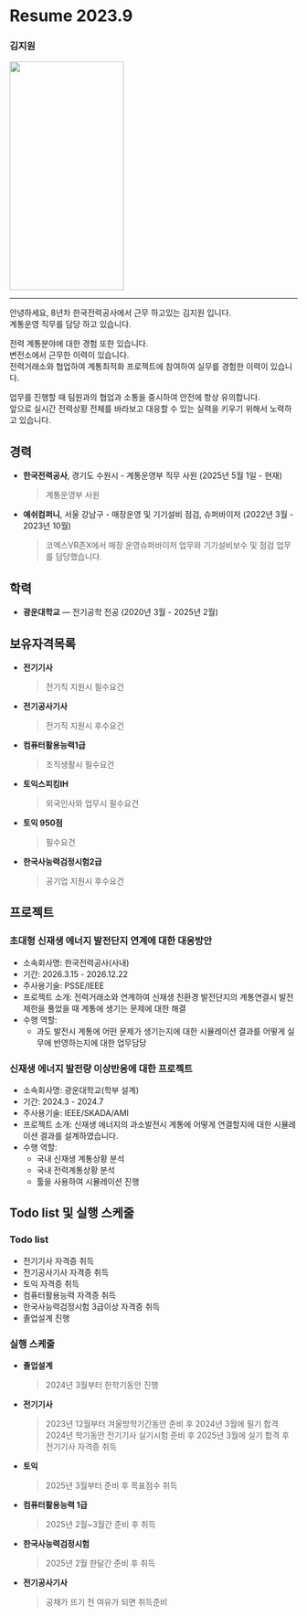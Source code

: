 # Resume 2023.9

### 김지원
<img src="https://github.com/Jiwoncrop/Jiwon/issues/2#issue-1904216451.png" width="200" height="400"/>

---

안녕하세요, 8년차 한국전력공사에서 근무 하고있는 김지원 입니다.
<br/>
계통운영 직무를 담당 하고 있습니다.

전력 계통분야에 대한 경험 또한 있습니다.
<br/>
변전소에서 근무한 이력이 있습니다.
<br/>
전력거래소와 협업하여 계통최적화 프로젝트에 참여하여 실무를 경험한 이력이 있습니다.

업무를 진행할 때 팀원과의 협업과 소통을 중시하여 안전에 항상 유의합니다.
<br/>
앞으로 실시간 전력상황 전체를 바라보고 대응할 수 있는 실력을 키우기 위해서 노력하고 있습니다.

## 경력

- **한국전력공사**, 경기도 수원시 - 계통운영부 직무 사원
  (2025년 5월 1일 - 현재)
  > 계통운영부 사원
- **예쉬컴퍼니**, 서울 강남구 - 매장운영 및 기기설비 점검, 슈퍼바이저
  (2022년 3월 - 2023년 10월)
  > 코엑스VR존X에서 매장 운영슈퍼바이저 업무와 기기설비보수 및 점검 업무를 담당했습니다.

## 학력

- **광운대학교** — 전기공학 전공
  (2020년 3월 - 2025년 2월)

## 보유자격목록

- **전기기사**
  > 전기직 지원시 필수요건
- **전기공사기사**
  > 전기직 지원시 후수요건
- **컴퓨터활용능력1급**
  > 조직생활시 필수요건
- **토익스피킹IH**
  > 외국인사와 업무시 필수요건
- **토익 950점**
  > 필수요건
- **한국사능력검정시험2급**
  > 공기업 지원시 후수요건


## 프로젝트

### 초대형 신재생 에너지 발전단지 연계에 대한 대응방안

- 소속회사명: 한국전력공사(사내)
- 기간: 2026.3.15 - 2026.12.22
- 주사용기술: PSSE/IEEE
- 프로젝트 소개: 전력거래소와 연계하여 신재생 친환경 발전단지의 계통연결시 발전제한을 풀었을 때 계통에 생기는 문제에 대한 해결
- 수행 역할:
  - 과도 발전시 계통에 어떤 문제가 생기는지에 대한 시뮬레이션 결과를 어떻게 실무에 반영하는지에 대한 업무담당

### 신재생 에너지 발전량 이상반응에 대한 프로젝트

- 소속회사명: 광운대학교(학부 설계)
- 기간: 2024.3 - 2024.7
- 주사용기술: IEEE/SKADA/AMI
- 프로젝트 소개: 신재생 에너지의 과소발전시 계통에 어떻게 연결할지에 대한 시뮬레이션 결과를 설계하였습니다.
- 수행 역할:
  - 국내 신재생 계통상황 분석
  - 국내 전력계통상황 분석
  - 툴을 사용하여 시뮬레이션 진행

## Todo list 및 실행 스케줄

### Todo list

- 전기기사 자격증 취득
- 전기공사기사 자격증 취득
- 토익 자격증 취득
- 컴퓨터활용능력 자격증 취득
- 한국사능력검정시험 3급이상 자격증 취득
- 졸업설계 진행

### 실행 스케줄

- **졸업설계**
  > 2024년 3월부터 한학기동안 진행
- **전기기사**
  > 2023년 12월부터 겨울방학기간동안 준비 후 2024년 3월에 필기 합격
  > 2024년 학기동안 전기기사 실기시험 준비 후 2025년 3월에 실기 합격 후 전기기사 자격증 취득
- **토익**
  > 2025년 3월부터 준비 후 목표점수 취득
- **컴퓨터활용능력 1급**
  > 2025년 2월~3월간 준비 후 취득
- **한국사능력검정시험**
  > 2025년 2월 한달간 준비 후 취득
- **전기공사기사**
  > 공채가 뜨기 전 여유가 되면 취득준비
